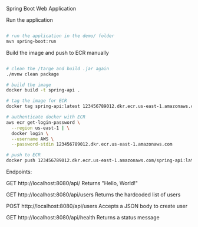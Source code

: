 Spring Boot Web Application

Run the application

```bash

# run the application in the demo/ folder
mvn spring-boot:run

```

Build the image and push to ECR manually

```bash

# clean the /targe and build .jar again 
./mvnw clean package

# build the image
docker build -t spring-api .

# tag the image for ECR
docker tag spring-api:latest 123456789012.dkr.ecr.us-east-1.amazonaws.com/spring-api:latest

# authenticate docker with ECR
aws ecr get-login-password \
  --region us-east-1 | \
  docker login \
  --username AWS \
  --password-stdin 123456789012.dkr.ecr.us-east-1.amazonaws.com

# push to ECR
docker push 123456789012.dkr.ecr.us-east-1.amazonaws.com/spring-api:latest

```


Endpoints:

GET     http://localhost:8080/api/          Returns "Hello, World!"

GET     http://localhost:8080/api/users     Returns the hardcoded list of users

POST    http://localhost:8080/api/users     Accepts a JSON body to create user

GET     http://localhost:8080/api/health    Returns a status message    